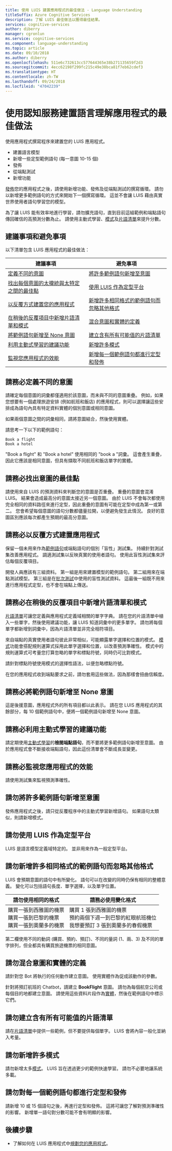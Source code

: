 ```yaml
---
title: 使用 LUIS 建置應用程式的最佳做法 - Language Understanding
titleSuffix: Azure Cognitive Services
description: 了解 LUIS 最佳做法以獲得最佳結果。
services: cognitive-services
author: diberry
manager: cgronlun
ms.service: cognitive-services
ms.component: language-understanding
ms.topic: article
ms.date: 09/10/2018
ms.author: diberry
ms.openlocfilehash: 511e6c732613cc577644365e38b271135659f2d3
ms.sourcegitcommit: 4ecc62198f299fc215c49e38bca81f7eb62cdef3
ms.translationtype: HT
ms.contentlocale: zh-TW
ms.lasthandoff: 09/24/2018
ms.locfileid: "47042239"
---
```

# <a name="best-practices-for-building-a-language-understanding-app-with-cognitive-services"></a>使用認知服務建置語言理解應用程式的最佳做法
使用應用程式撰寫程序來建置您的 LUIS 應用程式。 

* 建置語言模型
* 新增一些定型範例語句 (每一意圖 10-15 個)
* 發佈 
* 從端點測試 
* 新增功能

[發佈](luis-how-to-publish-app.md)您的應用程式之後，請使用新增功能、發佈及從端點測試的撰寫循環。 請勿以新增更多範例語句的方式來開始下一個撰寫循環。 這並不會讓 LUIS 藉由真實世界使用者語句學習您的模型。 

為了讓 LUIS 能有效率地進行學習，請勿擴充語句，直到目前這組範例和端點語句傳回確信的高預測分數為止。 請使用主動式學習、[模式](luis-concept-patterns.md)及[片語清單](luis-concept-feature.md)來提升分數。 

## <a name="do-and-dont"></a>建議事項和避免事項
以下清單包含 LUIS 應用程式的最佳做法：

|建議事項|避免事項|
|--|--|
|[定義不同的意圖](#do-define-distinct-intents) |[將許多範例語句新增至意圖](#dont-add-many-example-utterances-to-intents) |
|[找出每個意圖的太攏統與太特定之間的最佳點](#do-find-sweet-spot-for-intents)|[使用 LUIS 作為定型平台](#dont-use-luis-as-a-training-platform)|
|[以反覆方式建置您的應用程式](#do-build-the-app-iteratively)|[新增許多相同格式的範例語句而忽略其他格式](#dont-add-many-example-utterances-of-the-same-format-ignoring-other-formats)|
|[在稍後的反覆項目中新增片語清單和模式](#do-add-phrase-lists-and-patterns-in-later-iterations)|[混合意圖和實體的定義](#dont-mix-the-definition-of-intents-and-entities)|
|[將範例語句新增至 None 意圖](#do-add-example-utterances-to-none-intent)|[建立含有所有可能值的片語清單](#dont-create-phrase-lists-with-all-the-possible-values)|
|[利用主動式學習的建議功能](#do-leverage-the-suggest-feature-for-active-learning)|[新增許多模式](#dont-add-many-patterns)|
|[監視您應用程式的效能](#do-monitor-the-performance-of-your-app)|[新增每一個範例語句都進行定型和發佈](#dont-train-and-publish-with-every-single-example-utterance)|

## <a name="do-define-distinct-intents"></a>請務必定義不同的意圖
請確定每個意圖的詞彙都僅適用於該意圖，而未與不同的意圖重疊。 例如，如果您想要有一個處理旅遊安排 (例如航班和飯店) 的應用程式，則可以選擇讓這些安排成為語句內具有特定資料實體的個別意圖或相同意圖。

如果兩個意圖之間的詞彙相同，請將意圖結合，然後使用實體。 

請思考一下以下的範例語句：

```
Book a flight
Book a hotel
```

"Book a flight" 和 "Book a hotel" 使用相同的 "book a "詞彙。 這會產生重疊，因此它應該是相同意圖，但具有擷取不同航班和飯店單字的實體。 

## <a name="do-find-sweet-spot-for-intents"></a>請務必找出意圖的最佳點
請使用來自 LUIS 的預測資料來判斷您的意圖是否重疊。 重疊的意圖會混淆 LUIS。 結果會造成最高分的意圖太接近另一個意圖。 由於 LUIS 不會每次都使用完全相同的資料路徑來進行定型，因此重疊的意圖有可能在定型中成為第一或第二。 您會希望每個意圖的語句分數都儘量拉開，以便避免發生此情況。 良好的意圖區別應該每次都產生預期的最高分意圖。 
 
## <a name="do-build-the-app-iteratively"></a>請務必以反覆方式建置應用程式
保留一個未用來作為[範例語句](luis-concept-utterance.md)或端點語句的個別「盲性」測試集。 持續針對測試集改善應用程式。 調適測試集以反映真實的使用者語句。 使用此盲性測試集來評估每個反覆項目。 

開發人員應該有三組資料。 第一組是用來建置模型的範例語句。 第二組用來在端點測試模型。 第三組是在[批次測試](luis-how-to-batch-test.md)中使用的盲性測試資料。 這最後一組既不用來進行應用程式定型，也不會在端點上傳送。  

## <a name="do-add-phrase-lists-and-patterns-in-later-iterations"></a>請務必在稍後的反覆項目中新增片語清單和模式
[片語清單](luis-concept-feature.md)可讓您定義與應用程式定義域相關的單字字典。 請在您的片語清單中植入一些單字，然後使用建議功能，讓 LUIS 知道詞彙中的更多單字。 請勿將每個單字都新增到詞彙中，因為片語清單並非完全相符項目。 

來自端點的真實使用者語句彼此非常相似，可能顯露單字選擇和位置的模式。 [模式](luis-concept-patterns.md)功能會搭配規則運算式採用此單字選擇和位置，以改善預測準確性。 模式中的規則運算式可考量您打算忽略的單字和標點符號，同時仍可比對模式。 

請針對標點符號使用模式的選擇性語法，以便忽略標點符號。

在您的應用程式收到端點要求之前，請勿套用這些做法，因為那樣會扭曲信賴度。  

## <a name="do-add-example-utterances-to-none-intent"></a>請務必將範例語句新增至 None 意圖
這是後援意圖，應用程式外的所有項目都以此表示。 請在您 LUIS 應用程式的其餘部分，每 10 個範例語句中，便將一個範例語句新增至 None 意圖。

## <a name="do-leverage-the-suggest-feature-for-active-learning"></a>請務必利用主動式學習的建議功能
請定期使用[主動式學習](luis-how-to-review-endoint-utt.md)的**檢閱端點語句**，而不要將更多範例語句新增至意圖。 由於應用程式會不斷接收端點語句，因此這份清單會不斷成長並變更。

## <a name="do-monitor-the-performance-of-your-app"></a>請務必監視您應用程式的效能
請使用測試集來監視預測準確性。 

## <a name="dont-add-many-example-utterances-to-intents"></a>請勿將許多範例語句新增至意圖
發佈應用程式之後，請只從反覆程序中的主動式學習新增語句。 如果語句太類似，則請新增模式。 

## <a name="dont-use-luis-as-a-training-platform"></a>請勿使用 LUIS 作為定型平台
LUIS 是語言模型定義域特定的。 並非用來作為一般定型平台。 

## <a name="dont-add-many-example-utterances-of-the-same-format-ignoring-other-formats"></a>請勿新增許多相同格式的範例語句而忽略其他格式
LUIS 會預期意圖的語句中有所變化。 語句可以在改變的同時仍保有相同的整體意義。 變化可以包括語句長度、單字選擇，以及單字位置。 

|請勿使用相同的格式|請務必使用變化格式|
|--|--|
|購買一張到西雅圖的機票<br>購買一張到巴黎的機票<br>購買一張到奧蘭多的機票|購買 1 張到西雅圖的機票<br>預約兩個下週一到巴黎的紅眼航班機位<br>我想要預訂 3 張到奧蘭多的春假機票|

第二欄使用不同的動詞 (購買、預約、預訂)、不同的量詞 (1、兩、3) 及不同的單字排列，但全都具有購買旅遊機票的相同意圖。 

## <a name="dont-mix-the-definition-of-intents-and-entities"></a>請勿混合意圖和實體的定義
請針對您 Bot 將執行的任何動作建立意圖。 使用實體作為促成該動作的參數。 

針對將預訂航班的 Chatbot，請建立 **BookFlight** 意圖。 請勿為每個航空公司或每個目的地都建立意圖。 請使用這些資料片段作為[實體](luis-concept-entity-types.md)，然後在範例語句中標示它們。 

## <a name="dont-create-phrase-lists-with-all-the-possible-values"></a>請勿建立含有所有可能值的片語清單
請在[片語清單](luis-concept-feature.md)中提供一些範例，但不要提供每個單字。 LUIS 會將內容一般化並納入考量。 

## <a name="dont-add-many-patterns"></a>請勿新增許多模式
請勿新增太多[模式](luis-concept-patterns.md)。 LUIS 旨在透過更少的範例快速學習。 請勿不必要地讓系統多載。

## <a name="dont-train-and-publish-with-every-single-example-utterance"></a>請勿對每一個範例語句都進行定型和發佈
請新增 10 或 15 個語句之後，再進行定型和發佈。 這將可讓您了解對預測準確性的影響。 新增單一語句對分數可能不會有明顯的影響。 

## <a name="next-steps"></a>後續步驟

* 了解如何在 LUIS 應用程式中[規劃您的應用程式](luis-how-plan-your-app.md)。